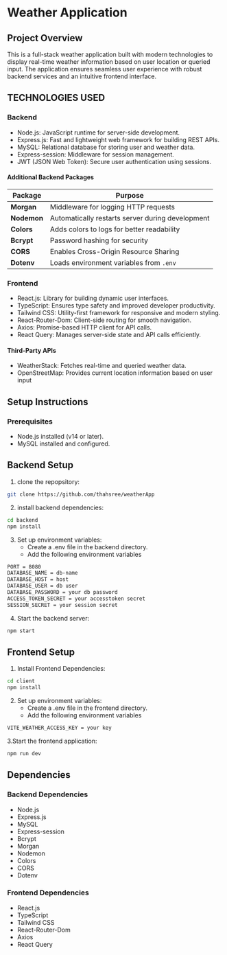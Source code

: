 # **Weather Application**

## **Project Overview**

This is a full-stack weather application built with modern technologies to display real-time weather information based on user location or queried input. The application ensures seamless user experience with robust backend services and an intuitive frontend interface.

## **TECHNOLOGIES USED**

### Backend

- Node.js: JavaScript runtime for server-side development.
- Express.js: Fast and lightweight web framework for building REST APIs.
- MySQL: Relational database for storing user and weather data.
- Express-session: Middleware for session management.
- JWT (JSON Web Token): Secure user authentication using sessions.

#### Additional Backend Packages

| **Package** | **Purpose**                                      |
| ----------- | ------------------------------------------------ |
| **Morgan**  | Middleware for logging HTTP requests             |
| **Nodemon** | Automatically restarts server during development |
| **Colors**  | Adds colors to logs for better readability       |
| **Bcrypt**  | Password hashing for security                    |
| **CORS**    | Enables Cross-Origin Resource Sharing            |
| **Dotenv**  | Loads environment variables from `.env`          |

### Frontend

- React.js: Library for building dynamic user interfaces.
- TypeScript: Ensures type safety and improved developer productivity.
- Tailwind CSS: Utility-first framework for responsive and modern styling.
- React-Router-Dom: Client-side routing for smooth navigation.
- Axios: Promise-based HTTP client for API calls.
- React Query: Manages server-side state and API calls efficiently.

#### Third-Party APIs

- WeatherStack: Fetches real-time and queried weather data.
- OpenStreetMap: Provides current location information based on user input

## Setup Instructions

### Prerequisites

- Node.js installed (v14 or later).
- MySQL installed and configured.

## Backend Setup

1. clone the repopsitory:

```bash
git clone https://github.com/thahsree/weatherApp

```

2. install backend dependencies:

```bash
cd backend
npm install
```

3. Set up environment variables:
   - Create a .env file in the backend directory.
   - Add the following environment variables

```bash
PORT = 8080
DATABASE_NAME = db-name
DATABASE_HOST = host
DATABASE_USER = db user
DATABASE_PASSWORD = your db password
ACCESS_TOKEN_SECRET = your accesstoken secret
SESSION_SECRET = your session secret
```

4. Start the backend server:

```bash
npm start
```

## Frontend Setup

1. Install Frontend Dependencies:

```bash
cd client
npm install
```

2. Set up environment variables:
   - Create a .env file in the frontend directory.
   - Add the following environment variables

```bash
VITE_WEATHER_ACCESS_KEY = your key
```

3.Start the frontend application:

```bash
npm run dev
```

## Dependencies

### Backend Dependencies

- Node.js
- Express.js
- MySQL
- Express-session
- Bcrypt
- Morgan
- Nodemon
- Colors
- CORS
- Dotenv

### Frontend Dependencies

- React.js
- TypeScript
- Tailwind CSS
- React-Router-Dom
- Axios
- React Query
